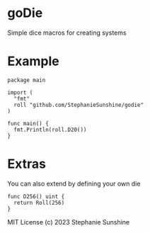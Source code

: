# goDie
Simple dice macros for creating systems

# Example
```golang
package main

import (
  "fmt"
  roll "github.com/StephanieSunshine/godie"
)

func main() {
  fmt.Println(roll.D20())
}
```

# Extras
You can also extend by defining your own die
```golang
func D256() uint {
  return Roll(256)
}
```
MIT License (c) 2023 Stephanie Sunshine
